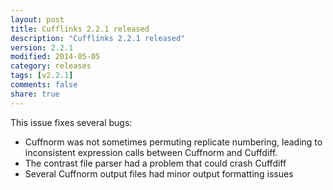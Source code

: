 ```yaml
---
layout: post
title: Cufflinks 2.2.1 released
description: "Cufflinks 2.2.1 released"
version: 2.2.1
modified: 2014-05-05
category: releases
tags: [v2.2.1]
comments: false
share: true
---
```


This issue fixes several bugs:

- Cuffnorm was not sometimes permuting replicate numbering, leading to inconsistent expression calls between Cuffnorm and Cuffdiff.
- The contrast file parser had a problem that could crash Cuffdiff
- Several Cuffnorm output files had minor output formatting issues
